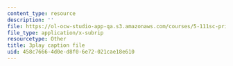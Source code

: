 ```yaml
---
content_type: resource
description: ''
file: https://ol-ocw-studio-app-qa.s3.amazonaws.com/courses/5-111sc-principles-of-chemical-science-fall-2014/458c76664d0ed8f06e72021cae18e610_Ja9eEQQzTic.srt
file_type: application/x-subrip
resourcetype: Other
title: 3play caption file
uid: 458c7666-4d0e-d8f0-6e72-021cae18e610
---
```

